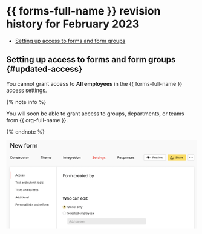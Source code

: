 # {{ forms-full-name }} revision history for February 2023

* [Setting up access to forms and form groups](#updated-access)

## Setting up access to forms and form groups {#updated-access}

You cannot grant access to **All employees** in the {{ forms-full-name }} access settings.

{% note info %}

You will soon be able to grant access to groups, departments, or teams from {{ org-full-name }}.

{% endnote %}

![new-acceess](../../_assets/forms/new-access.png)